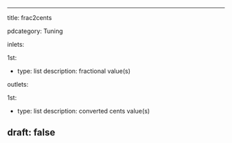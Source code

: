 --- 


title: frac2cents

pdcategory: Tuning

inlets:

  1st:
  - type: list
    description: fractional value(s)

outlets:

  1st:
  - type: list
    description: converted cents value(s)







draft: false
---